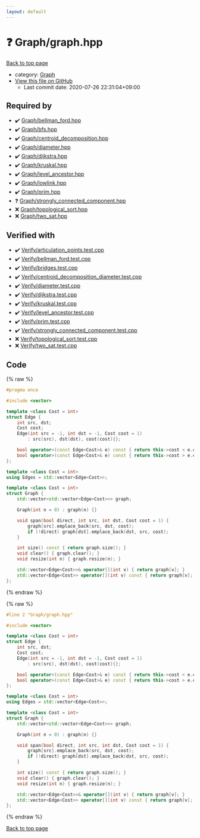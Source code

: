 ```yaml
---
layout: default
---
```


<!-- mathjax config similar to math.stackexchange -->
<script type="text/javascript" async
  src="https://cdnjs.cloudflare.com/ajax/libs/mathjax/2.7.5/MathJax.js?config=TeX-MML-AM_CHTML">
</script>
<script type="text/x-mathjax-config">
  MathJax.Hub.Config({
    TeX: { equationNumbers: { autoNumber: "AMS" }},
    tex2jax: {
      inlineMath: [ ['$','$'] ],
      processEscapes: true
    },
    "HTML-CSS": { matchFontHeight: false },
    displayAlign: "left",
    displayIndent: "2em"
  });
</script>

<script type="text/javascript" src="https://cdnjs.cloudflare.com/ajax/libs/jquery/3.4.1/jquery.min.js"></script>
<script src="https://cdn.jsdelivr.net/npm/jquery-balloon-js@1.1.2/jquery.balloon.min.js" integrity="sha256-ZEYs9VrgAeNuPvs15E39OsyOJaIkXEEt10fzxJ20+2I=" crossorigin="anonymous"></script>
<script type="text/javascript" src="../../assets/js/copy-button.js"></script>
<link rel="stylesheet" href="../../assets/css/copy-button.css" />


# :question: Graph/graph.hpp

<a href="../../index.html">Back to top page</a>

* category: <a href="../../index.html#4cdbd2bafa8193091ba09509cedf94fd">Graph</a>
* <a href="{{ site.github.repository_url }}/blob/master/Graph/graph.hpp">View this file on GitHub</a>
    - Last commit date: 2020-07-26 22:31:04+09:00




## Required by

* :heavy_check_mark: <a href="bellman_ford.hpp.html">Graph/bellman_ford.hpp</a>
* :heavy_check_mark: <a href="bfs.hpp.html">Graph/bfs.hpp</a>
* :heavy_check_mark: <a href="centroid_decomposition.hpp.html">Graph/centroid_decomposition.hpp</a>
* :heavy_check_mark: <a href="diameter.hpp.html">Graph/diameter.hpp</a>
* :heavy_check_mark: <a href="dijkstra.hpp.html">Graph/dijkstra.hpp</a>
* :heavy_check_mark: <a href="kruskal.hpp.html">Graph/kruskal.hpp</a>
* :heavy_check_mark: <a href="level_ancestor.hpp.html">Graph/level_ancestor.hpp</a>
* :heavy_check_mark: <a href="lowlink.hpp.html">Graph/lowlink.hpp</a>
* :heavy_check_mark: <a href="prim.hpp.html">Graph/prim.hpp</a>
* :question: <a href="strongly_connected_component.hpp.html">Graph/strongly_connected_component.hpp</a>
* :x: <a href="topological_sort.hpp.html">Graph/topological_sort.hpp</a>
* :x: <a href="two_sat.hpp.html">Graph/two_sat.hpp</a>


## Verified with

* :heavy_check_mark: <a href="../../verify/Verify/articulation_points.test.cpp.html">Verify/articulation_points.test.cpp</a>
* :heavy_check_mark: <a href="../../verify/Verify/bellman_ford.test.cpp.html">Verify/bellman_ford.test.cpp</a>
* :heavy_check_mark: <a href="../../verify/Verify/bridges.test.cpp.html">Verify/bridges.test.cpp</a>
* :heavy_check_mark: <a href="../../verify/Verify/centroid_decomposition_diameter.test.cpp.html">Verify/centroid_decomposition_diameter.test.cpp</a>
* :heavy_check_mark: <a href="../../verify/Verify/diameter.test.cpp.html">Verify/diameter.test.cpp</a>
* :heavy_check_mark: <a href="../../verify/Verify/dijkstra.test.cpp.html">Verify/dijkstra.test.cpp</a>
* :heavy_check_mark: <a href="../../verify/Verify/kruskal.test.cpp.html">Verify/kruskal.test.cpp</a>
* :heavy_check_mark: <a href="../../verify/Verify/level_ancestor.test.cpp.html">Verify/level_ancestor.test.cpp</a>
* :heavy_check_mark: <a href="../../verify/Verify/prim.test.cpp.html">Verify/prim.test.cpp</a>
* :heavy_check_mark: <a href="../../verify/Verify/strongly_connected_component.test.cpp.html">Verify/strongly_connected_component.test.cpp</a>
* :x: <a href="../../verify/Verify/topological_sort.test.cpp.html">Verify/topological_sort.test.cpp</a>
* :x: <a href="../../verify/Verify/two_sat.test.cpp.html">Verify/two_sat.test.cpp</a>


## Code

<a id="unbundled"></a>
{% raw %}
```cpp
#pragma once

#include <vector>

template <class Cost = int>
struct Edge {
    int src, dst;
    Cost cost;
    Edge(int src = -1, int dst = -1, Cost cost = 1)
        : src(src), dst(dst), cost(cost){};

    bool operator<(const Edge<Cost>& e) const { return this->cost < e.cost; }
    bool operator>(const Edge<Cost>& e) const { return this->cost > e.cost; }
};

template <class Cost = int>
using Edges = std::vector<Edge<Cost>>;

template <class Cost = int>
struct Graph {
    std::vector<std::vector<Edge<Cost>>> graph;

    Graph(int n = 0) : graph(n) {}

    void span(bool direct, int src, int dst, Cost cost = 1) {
        graph[src].emplace_back(src, dst, cost);
        if (!direct) graph[dst].emplace_back(dst, src, cost);
    }

    int size() const { return graph.size(); }
    void clear() { graph.clear(); }
    void resize(int n) { graph.resize(n); }

    std::vector<Edge<Cost>>& operator[](int v) { return graph[v]; }
    std::vector<Edge<Cost>> operator[](int v) const { return graph[v]; }
};

```
{% endraw %}

<a id="bundled"></a>
{% raw %}
```cpp
#line 2 "Graph/graph.hpp"

#include <vector>

template <class Cost = int>
struct Edge {
    int src, dst;
    Cost cost;
    Edge(int src = -1, int dst = -1, Cost cost = 1)
        : src(src), dst(dst), cost(cost){};

    bool operator<(const Edge<Cost>& e) const { return this->cost < e.cost; }
    bool operator>(const Edge<Cost>& e) const { return this->cost > e.cost; }
};

template <class Cost = int>
using Edges = std::vector<Edge<Cost>>;

template <class Cost = int>
struct Graph {
    std::vector<std::vector<Edge<Cost>>> graph;

    Graph(int n = 0) : graph(n) {}

    void span(bool direct, int src, int dst, Cost cost = 1) {
        graph[src].emplace_back(src, dst, cost);
        if (!direct) graph[dst].emplace_back(dst, src, cost);
    }

    int size() const { return graph.size(); }
    void clear() { graph.clear(); }
    void resize(int n) { graph.resize(n); }

    std::vector<Edge<Cost>>& operator[](int v) { return graph[v]; }
    std::vector<Edge<Cost>> operator[](int v) const { return graph[v]; }
};

```
{% endraw %}

<a href="../../index.html">Back to top page</a>

